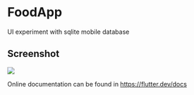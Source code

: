 # FoodApp
UI experiment with sqlite mobile database

## Screenshot



![](https://imgur.com/4HiA58e.png)




Online documentation can be found in https://flutter.dev/docs
